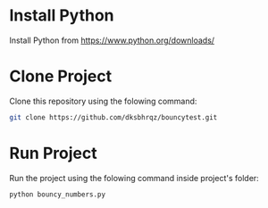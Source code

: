 # Install Python

Install Python from https://www.python.org/downloads/

# Clone Project

Clone this repository using the folowing command:

```bash
git clone https://github.com/dksbhrqz/bouncytest.git
```

# Run Project

Run the project using the folowing command inside project's folder:

```bash
python bouncy_numbers.py
```


